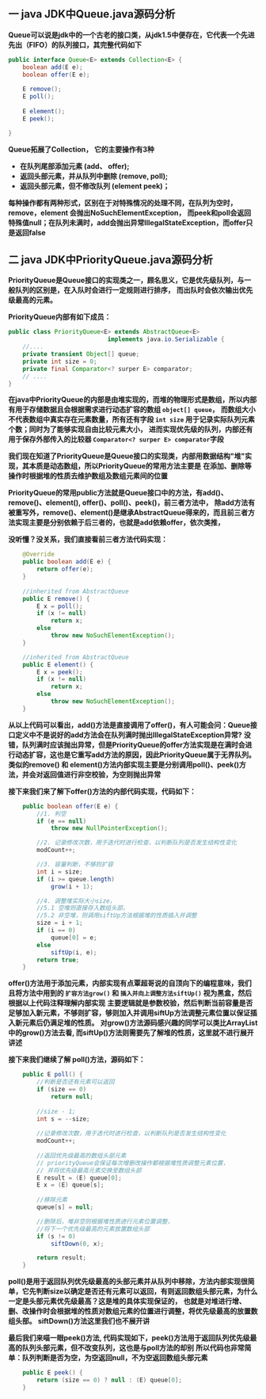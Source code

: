 ## 一 java JDK中Queue.java源码分析
**Queue可以说是jdk中的一个古老的接口类，从jdk1.5中便存在，它代表一个先进先出（FIFO）的队列接口，其完整代码如下** 
    
```java
public interface Queue<E> extends Collection<E> {
    boolean add(E e);
    boolean offer(E e);
    
    E remove();
    E poll();
    
    E element();
    E peek();

}
```

**Queue拓展了Collection， 它的主要操作有3种**
* **在队列尾部添加元素 (add、 offer);**
* **返回头部元素，并从队列中删除 (remove, poll);**
* **返回头部元素，但不修改队列 (element peek)；**

**每种操作都有两种形式，区别在于对特殊情况的处理不同，在队列为空时，remove，element 会抛出NoSuchElementException，**
**而peek和poll会返回特殊值null；在队列未满时，add会抛出异常IllegalStateException，而offer只是返回false**



      
## 二 java JDK中PriorityQueue.java源码分析
**PriorityQueue是Queue接口的实现类之一，顾名思义，它是优先级队列，与一般队列的区别是，在入队时会进行一定规则进行排序，**
**而出队时会依次输出优先级最高的元素。** 
    
**PriorityQueue内部有如下成员：**

```java
public class PriorityQueue<E> extends AbstractQueue<E>
                            implements java.io.Serializable {
    //....
    private transient Object[] queue;
    private int size = 0;
    private final Comparator<? surper E> comparator;
    // ....
}

```
**在java中PriorityQueue的内部是由堆实现的，而堆的物理形式是数组，所以内部有用于存储数据且会根据需求进行动态扩容的数组 `object[] queue`，**
**而数组大小不代表数组中真实存在元素数量，所有还有字段 `int size` 用于记录实际队列元素个数；同时为了能够实现自由比较元素大小，**
**进而实现优先级的队列，内部还有用于保存外部传入的比较器 `Comparator<? surper E> comparator`字段**


**我们现在知道了PriorityQueue是Queue接口的实现类，内部用数据结构"堆"实现，其本质是动态数组，所以PriorityQueue的常用方法主要是**
**在添加、删除等操作时根据堆的性质去维护数组及数组元素间的位置**

**PriorityQueue的常用public方法就是Queue接口中的方法，有add()、remove()、element(), offer()、poll()、peek()，前三者方法中，**
**除add方法有被重写外，remove()、element()是继承AbstractQueue得来的，而且前三者方法实现主要是分别依赖于后三者的，也就是add依赖offer，依次类推，**
  
**没听懂？没关系，我们直接看前三者方法代码实现：**
```java
    @Override
    public boolean add(E e) {
        return offer(e);
    }
    
    //inherited from AbstractQueue
    public E remove() {
        E x = poll();
        if (x != null)
            return x;
        else
            throw new NoSuchElementException();
    }

    //inherited from AbstractQueue
    public E element() {
        E x = peek();
        if (x != null)
            return x;
        else
            throw new NoSuchElementException();
    }

```

**从以上代码可以看出，add()方法是直接调用了offer()，有人可能会问：Queue接口定义中不是说好的add方法会在队列满时抛出IllegalStateException异常?**
**没错，队列满时应该抛出异常，但是PriorityQueue的offer方法实现是在满时会进行动态扩容，这也是它重写add方法的原因，因此PriorityQueue属于无界队列。**
**类似的remove() 和 element()方法内部实现主要是分别调用poll()、peek()方法，并会对返回值进行非空校验，为空则抛出异常**


**接下来我们来了解下offer()方法的内部代码实现，代码如下：**
  
```java
    public boolean offer(E e) {
        //1. 判空
        if (e == null)
            throw new NullPointerException();

        //2. 记录修改次数，用于迭代时进行检查，以判断队列是否发生结构性变化
        modCount++;

        //3. 容量判断，不够则扩容
        int i = size;
        if (i >= queue.length)
            grow(i + 1);

        //4. 调整堆实际大小size，
        //5.1 空堆则直接存入数组头部，
        //5.2 非空堆，则调用siftUp方法根据堆的性质插入并调整
        size = i + 1;
        if (i == 0)
            queue[0] = e;
        else
            siftUp(i, e);
        return true;
    }
```

**offer()方法用于添加元素，内部实现有点覃超哥说的自顶向下的编程意味，我们且将方法中用到的 `扩容方法grow()` 和 `插入并向上调整方法siftUp()` 视为黑盒，然后根据以上代码注释理解内部实现**
**主要逻辑就是参数校验，然后判断当前容量是否足够加入新元素，不够则扩容，够则加入并调用siftUp方法调整元素位置以保证插入新元素后仍满足堆的性质。**
**对grow()方法源码感兴趣的同学可以类比ArrayList中的grow()方法去看, 而siftUp()方法则需要先了解堆的性质，这里就不进行展开讲述**

  
**接下来我们继续了解 poll()方法，源码如下：**

```java
    public E poll() {
        //判断是否还有元素可以返回
        if (size == 0)
            return null;
        
        //size - 1;
        int s = --size;
        
        //记录修改次数，用于迭代时进行检查，以判断队列是否发生结构性变化
        modCount++;
    
        //返回优先级最高的数组头部元素
        // priorityQueue会保证每次增删改操作都根据堆性质调整元素位置，
        // 并将优先级最高元素交换至数组头部
        E result = (E) queue[0];
        E x = (E) queue[s];
        
        //移除元素
        queue[s] = null;

        //删除后，堆非空则根据堆性质进行元素位置调整，
        //将下一个优先级最高的元素放置数组头部
        if (s != 0)
            siftDown(0, x);

        return result;
    }
```

**poll()是用于返回队列优先级最高的头部元素并从队列中移除，方法内部实现很简单，它先判断size以确定是否还有元素可以返回，有则返回数组头部元素，为什么一定是头部元素优先级最高？这是堆的具体实现保证的，**
**也就是对堆进行增、删、改操作时会根据堆的性质对数组元素的位置进行调整，将优先级最高的放置数组头部。**
**siftDown()方法这里我们也不展开讲**

  
**最后我们来喵一眼peek()方法, 代码实现如下，peek()方法用于返回队列优先级最高的队列头部元素，但不改变队列，这也是与poll方法的却别**
**所以代码也非常简单：队列判断是否为空，为空返回null，不为空返回数组头部元素**
```java
    public E peek() {
        return (size == 0) ? null : (E) queue[0];
    }
```